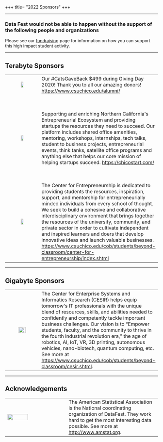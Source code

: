 +++
title= "2022 Sponsors"
+++


----

### Data Fest would not be able to happen without the support of the following people and organizations

Please see our [fundraising](../fundraising/) page for information on how you can support this high impact student activity. 

----

<!---

## Brontybyte Sponsors


<table border="0" align="center", border-spacing:5em; border-collapse:separate;>
<colgroup>
<col width="40%" />
<col width="60%" />
</colgroup>

<tbody>

  <tr>
    <td><img src="" style="width:70%"></img></td>
    <td></td>
  </tr>
  
</tbody>
</table>
  
<p>

---

## Exabyte Sponsors

<table border="0" align="center", border-spacing:5em; border-collapse:separte;>
<colgroup>
<col width="40%" />
<col width="60%" />
</colgroup>

<tbody>


</tbody>
</table>
  
<p>

----
--->


## Terabyte Sponsors

<table border="0" align="center">
<colgroup>
<col width="40%" />
<col width="60%" />
</colgroup>

<tbody>

  <tr>
    <td align="center" markdown="span"><img src="../img/clients/chico-alumni.jpg" style="width:30%"></img></td>
    <td> Our #CatsGaveBack $499 during Giving Day 2020! Thank you to all our amazing donors!
        <a href ="https://www.csuchico.edu/alumni/">https://www.csuchico.edu/alumni/</a></td>
  </tr>
  
  <tr><td height= "50"> </td> <td></td></tr>
  
  <tr>
    <td align="center" markdown="span"><img src="../img/clients/chicostart.png" style="width:30%"></img></td>
    <td>Supporting and enriching Northern California's Entrepreneurial Ecosystem and providing startups 
        the resources they need to succeed. Our platform includes shared office amenities, mentoring, 
        workshops, internships, tech talks, student to business projects, entrepreneurial events, think tanks, 
        satellite office programs and anything else that helps our core mission of helping startups succeed. 
        <a href ="https://chicostart.com/">https://chicostart.com/</a></td>
  </tr>
  
  <tr><td height= "50"> </td> <td></td></tr>

  <tr>
    <td align="center" markdown="span"><img src="../img/clients/CFE.png" style="width:30%"></img></td>
    <td>The Center for Entrepreneurship is dedicated to providing students the resources, inspiration, support, 
        and mentorship for entrepreneurially minded individuals from every school of thought. We seek to build 
        a cohesive and collaborative interdisciplinary environment that brings together the resources of the 
        university, community, and private sector in order to cultivate independent and inspired learners and 
        doers that develop innovative ideas and launch valuable businesses. 
        <a href ="https://www.csuchico.edu/cob/students/beyond-classroom/center-for-entrepreneurship/index.shtml">
        https://www.csuchico.edu/cob/students/beyond-classroom/center-for-entrepreneurship/index.shtml</a></td>
  </tr>
  
</tbody>
</table>
  
<p>


----

## Gigabyte Sponsors

<table border="0" align="center">
<colgroup>
<col width="40%" />
<col width="60%" />
</colgroup>

<tbody>

  <tr>
    <td align="center" markdown="span"><img src="../img/clients/CESIRlogo.png" style="width:50%"></img></td>  
    <td> The Center for Enterprise Systems and Informatics Research (CESIR) helps equip tomorrow's IT professionals with the unique 
         blend of resources, skills, and abilities needed to confidently and competently tackle important business challenges. 
         Our vision is to “Empower students, faculty, and the community to thrive in the fourth industrial revolution era,” 
         the age of robotics, AI, IoT, VR, 3D printing, autonomous vehicles, nano-biotech, quantum computing, etc.
         See more at <a href="https://www.csuchico.edu/cob/students/beyond-classroom/cesir.shtml">
         https://www.csuchico.edu/cob/students/beyond-classroom/cesir.shtml</a>. </td>
  </tr>
  

</tbody>
</table>
  
<p>



----


## Acknowledgements

<table border="0" align="center">
<colgroup>
<col width="40%" />
<col width="60%" />
</colgroup>

  <tbody>
  
   <tr>
    <td><img src="../img/clients/asa_logo.jpg" style="width:60%"></img></td>
    <td>The American Statistical Association is the National coordinating organization of DataFest. 
        They work hard to get the most interesting data possible. 
        See more at <a href="http://www.amstat.org">http://www.amstat.org</a>. </td>
  </tr>
  
    
  </tbody>
</table>


